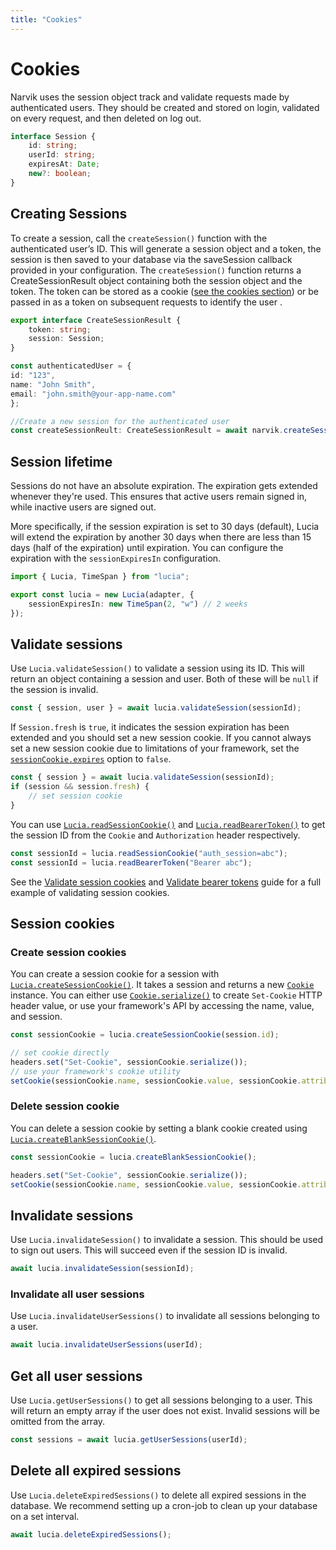 ```yaml
---
title: "Cookies"
---
```


# Cookies
Narvik uses the session object track and validate requests made by authenticated users. They should be created and stored on login, validated on every request, and then deleted on log out.

```ts
interface Session {
    id: string;
    userId: string;
    expiresAt: Date;
    new?: boolean;
}
```

## Creating Sessions

To create a session, call the `createSession()` function with the authenticated user’s ID. This will generate a session object and a token, the session is then saved to your database via the saveSession callback provided in your configuration. The `createSession()` function returns a CreateSessionResult object containing both the session object and the token. The token can be stored as a cookie ([see the cookies section](/documentation/cookies)) or be passed in as a token on subsequent requests to identify the user .
```ts
export interface CreateSessionResult {
    token: string;
    session: Session;
}

const authenticatedUser = {
id: "123",
name: "John Smith",
email: "john.smith@your-app-name.com"
};

//Create a new session for the authenticated user
const createSessionReult: CreateSessionResult = await narvik.createSession(authenticatedUser.id);
```

## Session lifetime

Sessions do not have an absolute expiration. The expiration gets extended whenever they're used. This ensures that active users remain signed in, while inactive users are signed out.

More specifically, if the session expiration is set to 30 days (default), Lucia will extend the expiration by another 30 days when there are less than 15 days (half of the expiration) until expiration. You can configure the expiration with the `sessionExpiresIn` configuration.

```ts
import { Lucia, TimeSpan } from "lucia";

export const lucia = new Lucia(adapter, {
	sessionExpiresIn: new TimeSpan(2, "w") // 2 weeks
});
```

## Validate sessions

Use `Lucia.validateSession()` to validate a session using its ID. This will return an object containing a session and user. Both of these will be `null` if the session is invalid.

```ts
const { session, user } = await lucia.validateSession(sessionId);
```

If `Session.fresh` is `true`, it indicates the session expiration has been extended and you should set a new session cookie. If you cannot always set a new session cookie due to limitations of your framework, set the [`sessionCookie.expires`](/basics/configuration#sessioncookie) option to `false`.

```ts
const { session } = await lucia.validateSession(sessionId);
if (session && session.fresh) {
	// set session cookie
}
```

You can use [`Lucia.readSessionCookie()`](/reference/main/Lucia/readSessionCookie) and [`Lucia.readBearerToken()`](/reference/main/Lucia/readBearerToken) to get the session ID from the `Cookie` and `Authorization` header respectively.

```ts
const sessionId = lucia.readSessionCookie("auth_session=abc");
const sessionId = lucia.readBearerToken("Bearer abc");
```

See the [Validate session cookies](/guides/validate-session-cookies) and [Validate bearer tokens](/guides/validate-bearer-tokens) guide for a full example of validating session cookies.

## Session cookies

### Create session cookies

You can create a session cookie for a session with [`Lucia.createSessionCookie()`](/reference/main/Lucia/createSessionCookie). It takes a session and returns a new [`Cookie`](/reference/main/Cookie) instance. You can either use [`Cookie.serialize()`](/reference/main/Cookie) to create `Set-Cookie` HTTP header value, or use your framework's API by accessing the name, value, and session.

```ts
const sessionCookie = lucia.createSessionCookie(session.id);

// set cookie directly
headers.set("Set-Cookie", sessionCookie.serialize());
// use your framework's cookie utility
setCookie(sessionCookie.name, sessionCookie.value, sessionCookie.attributes);
```

### Delete session cookie

You can delete a session cookie by setting a blank cookie created using [`Lucia.createBlankSessionCookie()`](/reference/main/Lucia/createBlankSessionCookie).

```ts
const sessionCookie = lucia.createBlankSessionCookie();

headers.set("Set-Cookie", sessionCookie.serialize());
setCookie(sessionCookie.name, sessionCookie.value, sessionCookie.attributes);
```

## Invalidate sessions

Use `Lucia.invalidateSession()` to invalidate a session. This should be used to sign out users. This will succeed even if the session ID is invalid.

```ts
await lucia.invalidateSession(sessionId);
```

### Invalidate all user sessions

Use `Lucia.invalidateUserSessions()` to invalidate all sessions belonging to a user.

```ts
await lucia.invalidateUserSessions(userId);
```

## Get all user sessions

Use `Lucia.getUserSessions()` to get all sessions belonging to a user. This will return an empty array if the user does not exist. Invalid sessions will be omitted from the array.

```ts
const sessions = await lucia.getUserSessions(userId);
```

## Delete all expired sessions

Use `Lucia.deleteExpiredSessions()` to delete all expired sessions in the database. We recommend setting up a cron-job to clean up your database on a set interval.

```ts
await lucia.deleteExpiredSessions();
```